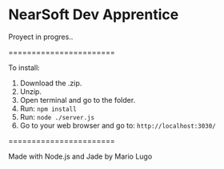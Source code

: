 NearSoft Dev Apprentice
=======================

Proyect in progres..

=======================

To install:
1. Download the .zip.
2. Unzip.
3. Open terminal and go to the folder.
4. Run: <code>npm install</code>
5. Run: <code>node ./server.js</code>
6. Go to your web browser and go to: <code>http://localhost:3030/</code>


=======================

Made with Node.js and Jade by Mario Lugo